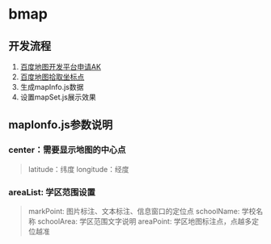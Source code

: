 # bmap

## 开发流程
1. [百度地图开发平台申请AK](http://lbsyun.baidu.com/apiconsole/key)
2. [百度地图拾取坐标点](http://api.map.baidu.com/lbsapi/getpoint/index.html)
3. 生成mapInfo.js数据
4. 设置mapSet.js展示效果

## mapIonfo.js参数说明
### center：需要显示地图的中心点
> latitude：纬度
> longitude：经度

### areaList: 学区范围设置
> markPoint: 图片标注、文本标注、信息窗口的定位点
> schoolName: 学校名称
> schoolArea: 学区范围文字说明
> areaPoint: 学区地图标注点，点越多定位越准
